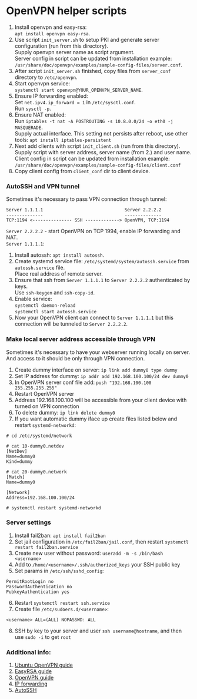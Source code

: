 # OpenVPN helper scripts

1. Install openvpn and easy-rsa:\
`apt install openvpn easy-rsa`.
2. Use script `init_server.sh` to setup PKI and generate server configuration (run from this directory).\
Supply openvpn server name as script argument.\
Server config in script can be updated from installation example:\
`/usr/share/doc/openvpn/examples/sample-config-files/server.conf`.
4. After script `init_server.sh` finished, copy files from `server_conf` directory to `/etc/openvpn`.
5. Start openvpn service:\
`systemctl start openvpn@YOUR_OPENVPN_SERVER_NAME`.
6. Ensure IP forwarding enabled:\
Set `net.ipv4.ip_forward = 1` in `/etc/sysctl.conf`.\
Run `sysctl -p`.
7. Ensure NAT enabled:\
Run `iptables -t nat -A POSTROUTING -s 10.8.0.0/24 -o eth0 -j MASQUERADE`.\
Supply actual interface. This setting not persists after reboot, use other tools:
`apt install iptables-persistent`
9. Next add clients with script `init_client.sh` (run from this directory).\
Supply script with server address, server name (from 2.) and user name.\
Client config in script can be updated from installation example:\
`/usr/share/doc/openvpn/examples/sample-config-files/client.conf`
10. Copy client config from `client_conf` dir to client device.

### AutoSSH and VPN tunnel

Sometimes it's necessary to pass VPN connection through tunnel:

```
Server 1.1.1.1                               Server 2.2.2.2
--------------                               --------------
TCP:1194 <--------------- SSH -------------> OpenVPN, TCP:1194
```

`Server 2.2.2.2` - start OpenVPN on TCP 1994, enable IP forwarding and NAT.\
`Server 1.1.1.1`:
1. Install autossh: `apt install autossh`.
2. Create systemd service file: `/etc/systemd/system/autossh.service` from `autossh.service` file.\
Place real address of remote server.
3. Ensure that ssh from `Server 1.1.1.1` to `Server 2.2.2.2` authenticated by keys.\
Use `ssh-keygen` and `ssh-copy-id`.
5. Enable service:\
`systemctl daemon-reload`\
`systemctl start autossh.service`
6. Now your OpenVPN client can connect to `Server 1.1.1.1` but this connection will be tunneled to `Server 2.2.2.2`.

### Make local server address accessible through VPN

Sometimes it's necessary to have your webserver running locally on server. And access to it should be only through VPN connection.

1. Create dummy interface on server: `ip link add dummy0 type dummy`
2. Set IP address for dummy: `ip addr add 192.168.100.100/24 dev dummy0`
3. In OpenVPN server conf file add: `push "192.168.100.100 255.255.255.255"`
4. Restart OpenVPN server
5. Address 192.168.100.100 will be accessible from your client device with turned on VPN connection
6. To delete dummy: `ip link delete dummy0`
7. If you want automatic dummy iface up create files listed below and restart `systemd-networkd`:
```
# cd /etc/systemd/network

# cat 10-dummy0.netdev
[NetDev]
Name=dummy0
Kind=dummy

# cat 20-dummy0.network
[Match]
Name=dummy0

[Network]
Address=192.168.100.100/24

# systemctl restart systemd-networkd
```

### Server settings

1. Install fail2ban: `apt install fail2ban`
2. Set jail configuration in `/etc/fail2ban/jail.conf`, then restart `systemctl restart fail2ban.service`
3. Create new user without password: `useradd -m -s /bin/bash <username>`
4. Add to `/home/<username>/.ssh/authorized_keys` your SSH public key
5. Set params in `/etc/ssh/sshd_config`:
```
PermitRootLogin no
PasswordAuthentication no
PubkeyAuthentication yes
```
6. Restart `systemctl restart ssh.service`
7. Create file `/etc/sudoers.d/<username>`:
```
<username> ALL=(ALL) NOPASSWD: ALL
```
8. SSH by key to your server and user `ssh username@hostname`, and then use `sudo -i` to get `root`

### Additional info:
1. [Ubuntu OpenVPN guide](https://ubuntu.com/server/docs/how-to-install-and-use-openvpn)
2. [EasyRSA guide](https://community.openvpn.net/openvpn/wiki/EasyRSA3-OpenVPN-Howto)
3. [OpenVPN guide](https://openvpn.net/community-resources/how-to/)
4. [IP forwarding](https://linuxconfig.org/how-to-turn-on-off-ip-forwarding-in-linux)
5. [AutoSSH](https://amorev.ru/autossh/)
